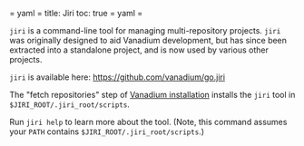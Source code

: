 = yaml =
title: Jiri
toc: true
= yaml =

`jiri` is a command-line tool for managing multi-repository projects. `jiri` was
originally designed to aid Vanadium development, but has since been extracted
into a standalone project, and is now used by various other projects.

`jiri` is available here: https://github.com/vanadium/go.jiri

The "fetch repositories" step of [Vanadium installation](/installation/)
installs the `jiri` tool in `$JIRI_ROOT/.jiri_root/scripts`.

Run `jiri help` to learn more about the tool. (Note, this command assumes your
`PATH` contains `$JIRI_ROOT/.jiri_root/scripts`.)
